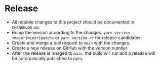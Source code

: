 # Release

- All notable changes to this project should be documented in `CHANGELOG.md`.
- Bump the version according to the changes. `yarn version-<major|minor|patch>` or `yarn version-rc` for release candidates.
- Create and merge a pull request to `main` with the changes.
- Create a new release on GitHub with the version number.
- After the release is merged to `main`, the build will run and a release will be automatically published to npm.